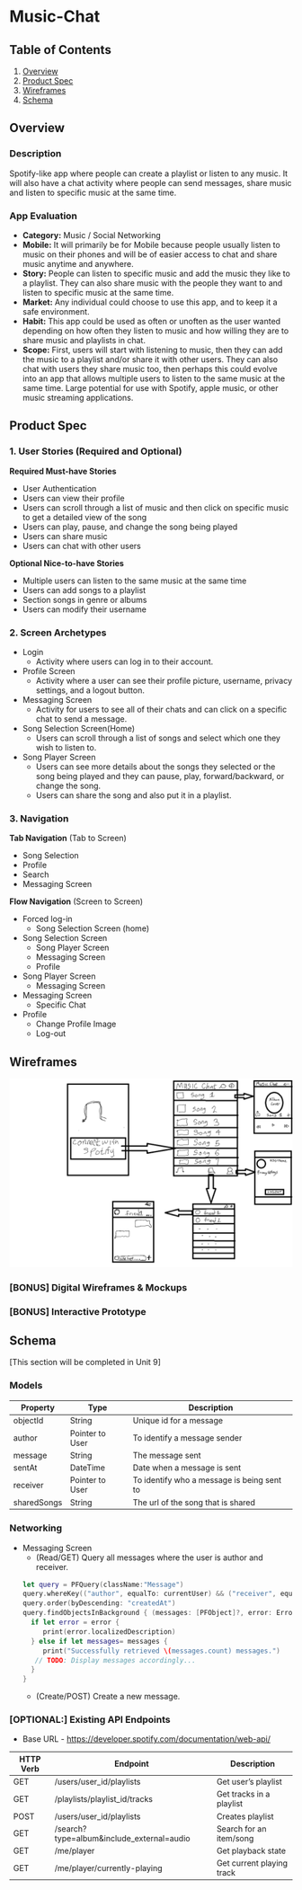 # Music-Chat

## Table of Contents
1. [Overview](#Overview)
1. [Product Spec](#Product-Spec)
1. [Wireframes](#Wireframes)
2. [Schema](#Schema)

## Overview
### Description
Spotify-like app where people can create a playlist or listen to any music. It will also have a chat activity where people can send messages, share music and listen to specific music at the same time.

### App Evaluation
- **Category:** Music / Social Networking
- **Mobile:** It will primarily be for Mobile because people usually listen to music on their phones and will be of easier access to chat and share music anytime and anywhere.
- **Story:** People can listen to specific music and add the music they like to a playlist. They can also share music with the people they want to and listen to specific music at the same time.
- **Market:** Any individual could choose to use this app, and to keep it a safe environment.
- **Habit:** This app could be used as often or unoften as the user wanted depending on how often they listen to music and how willing they are to share music and playlists in chat.
- **Scope:** First, users will start with listening to music, then they can add the music to a playlist and/or share it with other users. They can also chat with users they share music too, then perhaps this could evolve into an app that allows multiple users to listen to the same music at the same time. Large potential for use with Spotify, apple music, or other music streaming applications.

## Product Spec

### 1. User Stories (Required and Optional)

**Required Must-have Stories**

* User Authentication
* Users can view their profile
* Users can scroll through a list of music and then click on specific music to get a detailed view of the song
* Users can play, pause, and change the song being played
* Users can share music
* Users can chat with other users

**Optional Nice-to-have Stories**

* Multiple users can listen to the same music at the same time
* Users can add songs to a playlist
* Section songs in genre or albums
* Users can modify their username 

### 2. Screen Archetypes

* Login 
   * Activity where users can log in to their account.
* Profile Screen
   * Activity where a user can see their profile picture, username, privacy settings, and a logout button.
* Messaging Screen
  * Activity for users to see all of their chats and can click on a specific chat to send a message.
* Song Selection Screen(Home)
  * Users can scroll through a list of songs and select which one they wish to listen to.
* Song Player Screen
  * Users can see more details about the songs they selected or the song being played and they can pause, play, forward/backward, or change the song.
  * Users can share the song and also put it in a playlist.


### 3. Navigation

**Tab Navigation** (Tab to Screen)

* Song Selection
* Profile
* Search
* Messaging Screen

**Flow Navigation** (Screen to Screen)

* Forced log-in 
   * Song Selection Screen (home)
* Song Selection Screen
   * Song Player Screen
   * Messaging Screen
   * Profile
* Song Player Screen
   * Messaging Screen
* Messaging Screen
   * Specific Chat
* Profile
   * Change Profile Image
   * Log-out


## Wireframes

<img src="wireframe.png" width=600>

### [BONUS] Digital Wireframes & Mockups

### [BONUS] Interactive Prototype

## Schema 
[This section will be completed in Unit 9]
### Models

| Property  | Type | Description  |
| ------------- | ------------- | ------------- |
| objectId  | String   | Unique id for a message   |
| author  | Pointer to User | To identify a message sender  |
| message  | String   | The message sent   |
| sentAt  | DateTime | Date when a message is sent  |
| receiver   | Pointer to User   | To identify who a message is being sent to   |
| sharedSongs  | String  | The url of the song that is shared  |


### Networking
* Messaging Screen 
   * (Read/GET) Query all messages where the user is author and receiver.
   ```swift
  let query = PFQuery(className:"Message")
  query.whereKey(("author", equalTo: currentUser) && ("receiver", equalTo: currentFriend) && ("author", equalTo: currentFriend) && "receiver", equalTo: currentUser)
  query.order(byDescending: "createdAt")
  query.findObjectsInBackground { (messages: [PFObject]?, error: Error?) in
     if let error = error { 
        print(error.localizedDescription)
     } else if let messages= messages {
        print("Successfully retrieved \(messages.count) messages.")
      // TODO: Display messages accordingly...
     }
  }
  ```
    * (Create/POST) Create a new message. 
### [OPTIONAL:] Existing API Endpoints 
 * Base URL - https://developer.spotify.com/documentation/web-api/


| HTTP Verb  | Endpoint | Description  |
| ------------- | ------------- | ------------- |
| GET  | /users/user_id/playlists   | Get user’s playlist  |
| GET  | /playlists/playlist_id/tracks  | Get tracks in a playlist  |
| POST  | /users/user_id/playlists   | Creates playlist   |
| GET  | /search?type=album&include_external=audio | Search for an item/song  |
| GET   | /me/player   | Get playback state  |
| GET  | /me/player/currently-playing  | Get current playing track |
